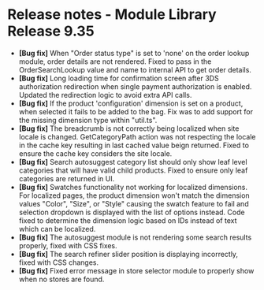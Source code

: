 # Release notes - Module Library Release 9.35

* **[Bug fix]** When "Order status type" is set to 'none' on the order lookup module, order details are not rendered. Fixed to pass in the OrderSearchLookup value and name to internal API to get order details.
* **[Bug fix]** Long loading time for confirmation screen after 3DS authorization redirection when single payment authorization is enabled. Updated the redirection logic to avoid extra API calls.
* **[Bug fix]** If the product 'configuration' dimension is set on a product, when selected it fails to be added to the bag. Fix was to add support for the missing dimension type within "util.ts".
* **[Bug fix]** The breadcrumb is not correctly being localized when site locale is changed.  GetCategoryPath action was not respecting the locale in the cache key resulting in last cached value beign returned. Fixed to ensure the cache key considers the site locale.
* **[Bug fix]** Search autosuggest category list should only show leaf level categories that will have valid child products. Fixed to ensure only leaf categories are returned in UI.
* **[Bug fix]** Swatches functionality not working for localized dimensions. For localized pages, the product dimension won't match the dimension values "Color", "Size", or "Style" causing the swatch feature to fail and selection dropdown is displayed with the list of options instead. Code fixed to determine the dimension logic based on IDs instead of text which can be localized.
* **[Bug fix]** The autosuggest module is not rendering some search results properly, fixed with CSS fixes.
* **[Bug fix]** The search refiner slider position is displaying incorrectly, fixed with CSS changes.
* **[Bug fix]** Fixed error message in store selector module to properly show when no stores are found.

